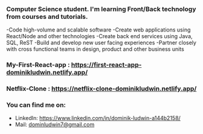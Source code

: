 ### Computer Science student. I'm learning Front/Back technology from courses and tutorials. 

-Code high-volume and scalable software
-Create web applications using React/Node and other technologies
-Create back end services using Java, SQL, ReST
-Build and develop new user facing experiences
-Partner closely with cross functional teams in design, product and other business units


### My-First-React-app : https://first-react-app-dominikludwin.netlify.app/
### Netflix-Clone : https://netflix-clone-dominikludwin.netlify.app/
### You can find me on:
- LinkedIn: https://www.linkedin.com/in/dominik-ludwin-a144b2158/
- Mail: dominludwin7@gmail.com
